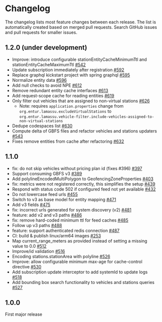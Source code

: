 # Changelog

The changelog lists most feature changes between each release. The list is automatically created
based on merged pull requests. Search GitHub issues and pull requests for smaller issues.

## 1.2.0 (under development)
- Improve: introduce configurable stationEntityCacheMinimumTtl and stationEntityCacheMaximumTtl [#542](https://github.com/entur/lamassu/pull/542)
- Update subscription immediately after registration [#592](https://github.com/entur/lamassu/pull/592)
- Replace graphql kickstart project with spring graphql [#595](https://github.com/entur/lamassu/pull/595)
- Normalize entity data [#596](https://github.com/entur/lamassu/pull/596)
- Add null checks to avoid NPE [#612](https://github.com/entur/lamassu/pull/612)
- Remove redundant entity cache interfaces [#613](https://github.com/entur/lamassu/pull/613)
- Add request-scope cache for reading entities [#619](https://github.com/entur/lamassu/pull/619)
- Only filter out vehicles that are assigned to non-virtual stations [#626](https://github.com/entur/lamassu/pull/626)
  - Note: requires `application.properties` change from `org.entur.lamassu.excludeVirtualStations` to
    `org.entur.lamassu.vehicle-filter.include-vehicles-assigned-to-non-virtual-stations`
- Dedupe codespaces list [#630](https://github.com/entur/lamassu/pull/630)
- Compute delta of GBFS files and refactor vehicles and stations updaters [#543](https://github.com/entur/lamassu/pull/543)
- Fixes remove entities from cache after refactoring [#632](https://github.com/entur/lamassu/pull/632)
  [](AUTOMATIC_CHANGELOG_PLACEHOLDER_DO_NOT_REMOVE)

## 1.1.0

- fix: do not skip vehicles without pricing plan id (fixes #396) [#397](https://github.com/entur/lamassu/pull/397)
- Support consuming GBFS v3 [#389](https://github.com/entur/lamassu/pull/389)
- Add polylineEncodedMultiPolygon to GeofencingZoneProperties [#403](https://github.com/entur/lamassu/pull/403)
- fix: metrics were not registered correctly, this simplifies the setup [#439](https://github.com/entur/lamassu/pull/439)
- Respond with status code 502 if configured feed not yet available [#432](https://github.com/entur/lamassu/pull/432)
- Do not lowercase feed urls [#455](https://github.com/entur/lamassu/pull/455)
- Switch to v3 as base model for entity mapping [#471](https://github.com/entur/lamassu/pull/471)
- Add v3 fields [#475](https://github.com/entur/lamassu/pull/475)
- fix: incorrect urls generated for system discovery (v2) [#481](https://github.com/entur/lamassu/pull/481)
- feature: add v2 and v3 paths [#486](https://github.com/entur/lamassu/pull/486)
- fix: remove hard-coded minimum ttl for feed caches [#485](https://github.com/entur/lamassu/pull/485)
- Follow up v3 paths [#488](https://github.com/entur/lamassu/pull/488)
- feature: support authenticated redis connection [#487](https://github.com/entur/lamassu/pull/487)
- CI: build & publish linux/arm64 images [#253](https://github.com/entur/lamassu/pull/253)
- Map current_range_meters as provided instead of setting a missing value to 0.0 [#512](https://github.com/entur/lamassu/pull/512)
- Improve/id validation [#516](https://github.com/entur/lamassu/pull/516)
- Encoding stations.stationArea with polyline [#526](https://github.com/entur/lamassu/pull/526)
- Improve: allow configurable minimum max-age for cache-control directive [#530](https://github.com/entur/lamassu/pull/530)
- Add subscription update interceptor to add systemId to update logs [#518](https://github.com/entur/lamassu/pull/518)
- Add bounding box search functionality to vehicles and stations queries [#527](https://github.com/entur/lamassu/pull/527)

## 1.0.0

First major release
